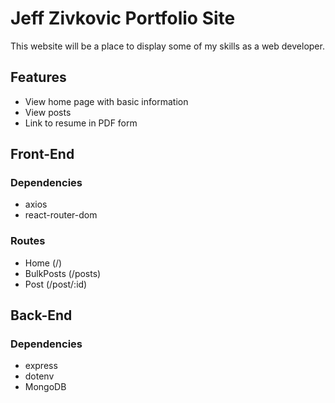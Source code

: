 # Jeff Zivkovic Portfolio Site
This website will be a place to display some of my skills as a web developer.

## Features
- View home page with basic information
- View posts
- Link to resume in PDF form

## Front-End
### Dependencies
- axios
- react-router-dom

### Routes
- Home (/)
- BulkPosts (/posts)
- Post (/post/:id)

## Back-End
### Dependencies
- express
- dotenv
- MongoDB
